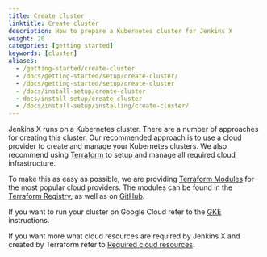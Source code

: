 ```yaml
---
title: Create cluster
linktitle: Create cluster
description: How to prepare a Kubernetes cluster for Jenkins X
weight: 20
categories: [getting started]
keywords: [cluster]
aliases:
  - /getting-started/create-cluster
  - /docs/getting-started/setup/create-cluster/
  - /docs/getting-started/setup/create-cluster
  - /docs/install-setup/create-cluster
  - docs/install-setup/create-cluster
  - /docs/install-setup/installing/create-cluster/
---
```


Jenkins X runs on a Kubernetes cluster.
There are a number of approaches for creating this cluster.
Our recommended approach is to use a cloud provider to create and manage your Kubernetes clusters.
We also recommend using [Terraform](https://www.terraform.io) to setup and manage all required cloud infrastructure.

To make this as easy as possible, we are providing [Terraform Modules](https://www.terraform.io/docs/modules/index.html) for the most popular cloud providers.
The modules can be found in the [Terraform Registry](https://registry.terraform.io/search?q=jx), as well as on [GitHub](http://github.com/jenkins-x?q=terraform-).

If you want to run your cluster on Google Cloud refer to the [GKE](/docs/getting-started/setup/create-cluster/gke) instructions.
<!-- In case you prefer Amazon's refer to the [EKS](/docs/getting-started/setup/create-cluster/eks) instructions. -->

If you want more what cloud resources are required by Jenkins X and created by Terraform refer to [Required cloud resources](/docs/getting-started/setup/create-cluster/required-cloud-resources).
